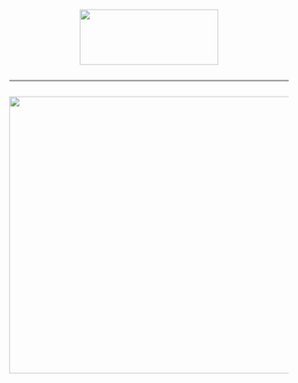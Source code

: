 <h1 align="center">
	<img src = "https://img.shields.io/badge/Python-3776AB?style=for-the-badge&logo=python&logoColor=white" height = "100px" width = "250">
	<hr>
	<img src="https://github.com/KikuTiii/Space_invaders/assets/111128991/c9211d1d-bd80-4cc2-a268-79f055438839" height = "500px" width="650px">
	<br>
